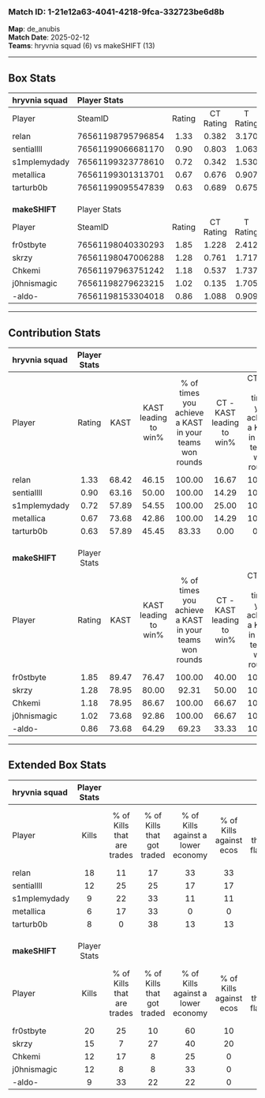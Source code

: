 ### Match ID: 1-21e12a63-4041-4218-9fca-332723be6d8b  
**Map**: de_anubis  
**Match Date**: 2025-02-12  
**Teams**: hryvnia squad (6) vs makeSHIFT (13)  

---  

## Box Stats  

| **hryvnia squad** | Player Stats      |        |           |          |       |       |       |         |        |      |     |
| :- | :- | :-: | :-: | :-: | :-: | :-: | :-: | :-: | :-: | :-: | :-: |
| Player            | SteamID           | Rating | CT Rating | T Rating | KAST  |  ADR  | Kills | Assists | Deaths | K/D  | HS% |
| relan             | 76561198795796854 |  1.33  |   0.382   |  3.170   | 68.42 | 111.2 |  18   |    2    |   15   | 1.20 | 50  |
| sentiallll        | 76561199066681170 |  0.90  |   0.803   |  1.063   | 63.16 | 59.3  |  12   |    1    |   13   | 0.92 | 66  |
| s1mplemydady      | 76561199323778610 |  0.72  |   0.342   |  1.530   | 57.89 | 64.7  |   9   |    3    |   14   | 0.64 | 55  |
| metallica         | 76561199301313701 |  0.67  |   0.676   |  0.907   | 73.68 | 32.3  |   6   |    1    |   11   | 0.55 | 33  |
| tarturb0b         | 76561199095547839 |  0.63  |   0.689   |  0.675   | 57.89 | 68.2  |   8   |    2    |   16   | 0.50 | 75  |
|                   |                   |        |           |          |       |       |       |         |        |      |     |
|                   |                   |        |           |          |       |       |       |         |        |      |     |
|                   |                   |        |           |          |       |       |       |         |        |      |     |
| **makeSHIFT**     | Player Stats      |        |           |          |       |       |       |         |        |      |     |
| Player            | SteamID           | Rating | CT Rating | T Rating | KAST  |  ADR  | Kills | Assists | Deaths | K/D  | HS% |
| fr0stbyte         | 76561198040330293 |  1.85  |   1.228   |  2.412   | 89.47 | 128.6 |  20   |    8    |   8    | 2.50 | 50  |
| skrzy             | 76561198047006288 |  1.28  |   0.761   |  1.717   | 78.95 | 95.1  |  15   |    4    |   13   | 1.15 | 73  |
| Chkemi            | 76561197963751242 |  1.18  |   0.537   |  1.737   | 78.95 | 67.2  |  12   |    7    |   9    | 1.33 | 41  |
| j0hnismagic       | 76561198279623215 |  1.02  |   0.135   |  1.705   | 73.68 | 51.7  |  12   |    4    |   11   | 1.09 |  8  |
| -aldo-            | 76561198153304018 |  0.86  |   1.088   |  0.909   | 73.68 | 60.3  |   9   |    5    |   13   | 0.69 | 55  |
---  

## Contribution Stats  

| **hryvnia squad** | Player Stats |       |                      |                                                        |                           |                                                             |                          |                                                            |
| :- | :-: | :-: | :-: | :-: | :-: | :-: | :-: | :-: |
| Player            |    Rating    | KAST  | KAST leading to win% | % of times you achieve a KAST in your teams won rounds | CT - KAST leading to win% | CT - % of times you achieve a KAST in your teams won rounds | T - KAST leading to win% | T - % of times you achieve a KAST in your teams won rounds |
| relan             |     1.33     | 68.42 |        46.15         |                         100.00                         |           16.67           |                           100.00                            |          71.43           |                           100.00                           |
| sentiallll        |     0.90     | 63.16 |        50.00         |                         100.00                         |           14.29           |                           100.00                            |          100.00          |                           100.00                           |
| s1mplemydady      |     0.72     | 57.89 |        54.55         |                         100.00                         |           25.00           |                           100.00                            |          71.43           |                           100.00                           |
| metallica         |     0.67     | 73.68 |        42.86         |                         100.00                         |           14.29           |                           100.00                            |          71.43           |                           100.00                           |
| tarturb0b         |     0.63     | 57.89 |        45.45         |                         83.33                          |           0.00            |                            0.00                             |          100.00          |                           100.00                           |
|                   |              |       |                      |                                                        |                           |                                                             |                          |                                                            |
|                   |              |       |                      |                                                        |                           |                                                             |                          |                                                            |
|                   |              |       |                      |                                                        |                           |                                                             |                          |                                                            |
| **makeSHIFT**     | Player Stats |       |                      |                                                        |                           |                                                             |                          |                                                            |
| Player            |    Rating    | KAST  | KAST leading to win% | % of times you achieve a KAST in your teams won rounds | CT - KAST leading to win% | CT - % of times you achieve a KAST in your teams won rounds | T - KAST leading to win% | T - % of times you achieve a KAST in your teams won rounds |
| fr0stbyte         |     1.85     | 89.47 |        76.47         |                         100.00                         |           40.00           |                           100.00                            |          91.67           |                           100.00                           |
| skrzy             |     1.28     | 78.95 |        80.00         |                         92.31                          |           50.00           |                           100.00                            |          90.91           |                           90.91                            |
| Chkemi            |     1.18     | 78.95 |        86.67         |                         100.00                         |           66.67           |                           100.00                            |          91.67           |                           100.00                           |
| j0hnismagic       |     1.02     | 73.68 |        92.86         |                         100.00                         |           66.67           |                           100.00                            |          100.00          |                           100.00                           |
| -aldo-            |     0.86     | 73.68 |        64.29         |                         69.23                          |           33.33           |                           100.00                            |          87.50           |                           63.64                            |
---  

## Extended Box Stats  

| **hryvnia squad** | Player Stats |                            |                            |                                    |                         |                              |                                 |        |                             |                                     |                          |                               |                            |
| :- | :-: | :-: | :-: | :-: | :-: | :-: | :-: | :-: | :-: | :-: | :-: | :-: | :-: |
| Player            |    Kills     | % of Kills that are trades | % of Kills that got traded | % of Kills against a lower economy | % of Kills against ecos | % of Kills that are flawless | % of Kills that are close duels | Deaths | % of Deaths that get traded | % of Deaths against a lower economy | % of Deaths against ecos | % of Deaths that are flawless | % of Deaths that are close |
| relan             |      18      |             11             |             17             |                 33                 |           33            |              72              |               11                |   15   |             20              |                  0                  |            0             |              53               |             13             |
| sentiallll        |      12      |             25             |             25             |                 17                 |           17            |              75              |                8                |   13   |              0              |                  0                  |            0             |              92               |             8              |
| s1mplemydady      |      9       |             22             |             33             |                 11                 |           11            |              33              |               22                |   14   |             14              |                  0                  |            0             |              50               |             14             |
| metallica         |      6       |             17             |             33             |                 0                  |            0            |              67              |               17                |   11   |             27              |                  0                  |            0             |              82               |             18             |
| tarturb0b         |      8       |             0              |             38             |                 13                 |           13            |              63              |               13                |   16   |             13              |                  6                  |            6             |              56               |             13             |
|                   |              |                            |                            |                                    |                         |                              |                                 |        |                             |                                     |                          |                               |                            |
|                   |              |                            |                            |                                    |                         |                              |                                 |        |                             |                                     |                          |                               |                            |
|                   |              |                            |                            |                                    |                         |                              |                                 |        |                             |                                     |                          |                               |                            |
| **makeSHIFT**     | Player Stats |                            |                            |                                    |                         |                              |                                 |        |                             |                                     |                          |                               |                            |
| Player            |    Kills     | % of Kills that are trades | % of Kills that got traded | % of Kills against a lower economy | % of Kills against ecos | % of Kills that are flawless | % of Kills that are close duels | Deaths | % of Deaths that get traded | % of Deaths against a lower economy | % of Deaths against ecos | % of Deaths that are flawless | % of Deaths that are close |
| fr0stbyte         |      20      |             25             |             10             |                 60                 |           10            |              70              |               15                |   8    |             13              |                 25                  |            0             |              63               |             25             |
| skrzy             |      15      |             7              |             27             |                 40                 |           20            |              67              |               13                |   13   |             23              |                 31                  |            0             |              77               |             15             |
| Chkemi            |      12      |             17             |             8              |                 25                 |            0            |              67              |               17                |   9    |             44              |                 33                  |            0             |              78               |             0              |
| j0hnismagic       |      12      |             8              |             8              |                 33                 |            0            |              75              |               17                |   11   |             27              |                 18                  |            0             |              73               |             0              |
| -aldo-            |      9       |             33             |             22             |                 22                 |            0            |              67              |                0                |   13   |             23              |                 23                  |            0             |              46               |             23             |
